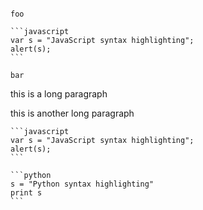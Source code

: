 <pre lang="no-highlight"><code>
foo

```javascript
var s = "JavaScript syntax highlighting";
alert(s);
```

bar
</code></pre>

this is a long paragraph

this is another long paragraph

<pre lang="no-highlight"><code>```javascript
var s = "JavaScript syntax highlighting";
alert(s);
```

```python
s = "Python syntax highlighting"
print s
```
</code></pre>

